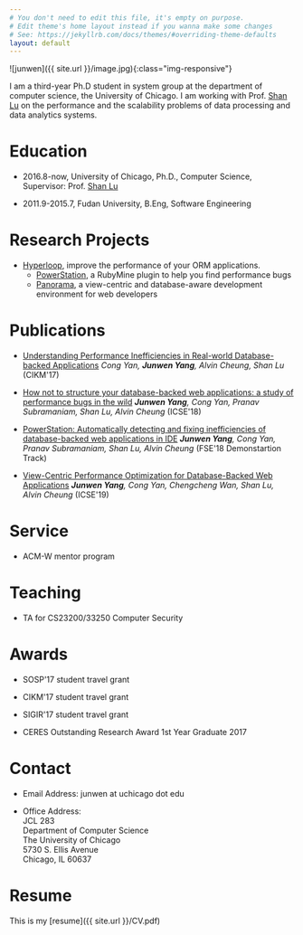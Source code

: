 ```yaml
---
# You don't need to edit this file, it's empty on purpose.
# Edit theme's home layout instead if you wanna make some changes
# See: https://jekyllrb.com/docs/themes/#overriding-theme-defaults
layout: default 
---
```


![junwen]({{ site.url }}/image.jpg){:class="img-responsive"}


I am a third-year Ph.D student in system group at the department of computer science, the University of Chicago. I am working with Prof. [Shan Lu](http://people.cs.uchicago.edu/~shanlu) on the performance and the scalability problems of
data processing and data analytics systems.

# Education
- 2016.8-now, University of Chicago, Ph.D., Computer Science, Supervisor: Prof. [Shan Lu](http://people.cs.uchicago.edu/~shanlu)

- 2011.9-2015.7, Fudan University, B.Eng, Software Engineering

# Research Projects

- [Hyperloop](http://hyperloop.cs.uchicago.edu), improve the performance of your ORM applications.
   - [PowerStation](http://hyperloop.cs.uchicago.edu/powerstation), a RubyMine plugin to help you find performance bugs
   - [Panorama](https://hyperloop-rails.github.io/panorama/), a view-centric and database-aware development environment for web developers

# Publications

- [Understanding Performance Inefficiencies in Real-world Database-backed Applications](https://hyperloop-rails.github.io/study_db.pdf) *Cong Yan, **Junwen Yang**, Alvin Cheung, Shan Lu* (CIKM'17)

- [How not to structure your database-backed web applications: a study of performance bugs in the wild](https://hyperloop-rails.github.io/220-HowNotStructure.pdf) ***Junwen Yang**, Cong Yan, Pranav Subramaniam, Shan Lu, Alvin Cheung* (ICSE'18)

- [PowerStation: Automatically detecting and fixing inefficiencies of database-backed web applications in IDE](https://hyperloop-rails.github.io/powerstation.pdf) ***Junwen Yang**, Cong Yan, Pranav Subramaniam, Shan Lu, Alvin Cheung* (FSE'18 Demonstartion Track)

- [View-Centric Performance Optimization for Database-Backed Web Applications](#) ***Junwen Yang**, Cong Yan, Chengcheng Wan, Shan Lu, Alvin Cheung* (ICSE'19)
   

# Service

- ACM-W mentor program

# Teaching

- TA for CS23200/33250 Computer Security

# Awards

- SOSP'17 student travel grant

- CIKM'17 student travel grant

- SIGIR'17 student travel grant

- CERES Outstanding Research Award 1st Year Graduate 2017

# Contact

- Email Address: junwen at uchicago dot edu

- Office Address: <br/>
   JCL 283 <br/>
   Department of Computer Science <br/>
   The University of Chicago <br/>
   5730 S. Ellis Avenue <br/>
   Chicago, IL 60637 <br/>

# Resume

This is my [resume]({{ site.url }}/CV.pdf)
